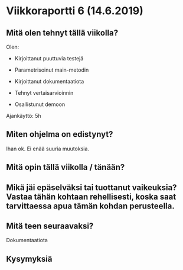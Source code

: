 
# Viikkoraportti 6 (14.6.2019)

## Mitä olen tehnyt tällä viikolla?

Olen:
* Kirjoittanut puuttuvia testejä
* Parametrisoinut main-metodin

* Kirjoittanut dokumentaatiota
* Tehnyt vertaisarvioinnin
* Osallistunut demoon

Ajankäyttö: 5h

## Miten ohjelma on edistynyt?

Ihan ok. Ei enää suuria muutoksia. 

## Mitä opin tällä viikolla / tänään?

## Mikä jäi epäselväksi tai tuottanut vaikeuksia? Vastaa tähän kohtaan rehellisesti, koska saat tarvittaessa apua tämän kohdan perusteella.

## Mitä teen seuraavaksi?

Dokumentaatiota

## Kysymyksiä



